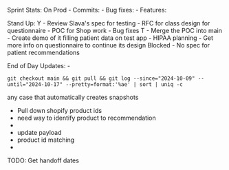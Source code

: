 Sprint Stats:
	On Prod
	- Commits: 
	- Bug fixes: 
	- Features: 

Stand Up:
Y
	- Review Slava's spec for testing
	- RFC for class design for questionnaire
	- POC for Shop work
	- Bug fixes
T
	- Merge the POC into main
		- Create demo of it filling patient data on test app
	- HIPAA planning
	- Get more info on questionnaire to continue its design
Blocked
	- No spec for patient recommendations

End of Day Updates:
	- 

```shell
git checkout main && git pull && git log --since="2024-10-09" --until="2024-10-17" --pretty=format:'%ae' | sort | uniq -c

```


any case that automatically creates snapshots 
- Pull down shopify product ids
- need way to identify product to recommendation 
- 
- update payload
- product id matching
- 

TODO: Get handoff dates